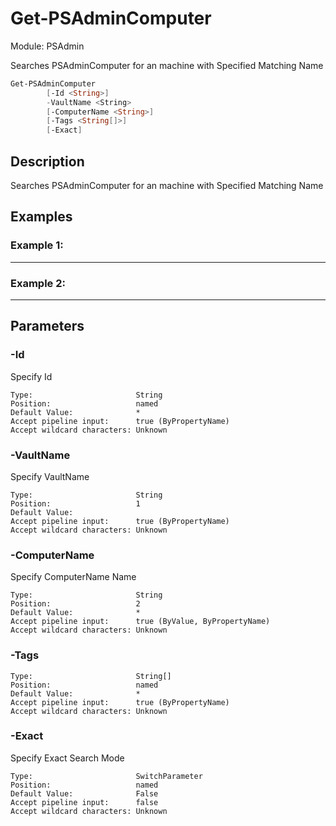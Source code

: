 ﻿# Get-PSAdminComputer
Module: PSAdmin

Searches PSAdminComputer for an machine with Specified Matching Name

``` powershell
Get-PSAdminComputer
        [-Id <String>]
        -VaultName <String>
        [-ComputerName <String>]
        [-Tags <String[]>]
        [-Exact]
```

## Description
Searches PSAdminComputer for an machine with Specified Matching Name

## Examples
### Example 1:   
***



### Example 2:   
***



## Parameters

### \-Id

Specify Id
```
Type:                       String  
Position:                   named  
Default Value:              *  
Accept pipeline input:      true (ByPropertyName)  
Accept wildcard characters: Unknown  
```
### \-VaultName

Specify VaultName
```
Type:                       String  
Position:                   1  
Default Value:                
Accept pipeline input:      true (ByPropertyName)  
Accept wildcard characters: Unknown  
```
### \-ComputerName

Specify ComputerName Name
```
Type:                       String  
Position:                   2  
Default Value:              *  
Accept pipeline input:      true (ByValue, ByPropertyName)  
Accept wildcard characters: Unknown  
```
### \-Tags

```
Type:                       String[]  
Position:                   named  
Default Value:              *  
Accept pipeline input:      true (ByPropertyName)  
Accept wildcard characters: Unknown  
```
### \-Exact

Specify Exact Search Mode
```
Type:                       SwitchParameter  
Position:                   named  
Default Value:              False  
Accept pipeline input:      false  
Accept wildcard characters: Unknown  
```
